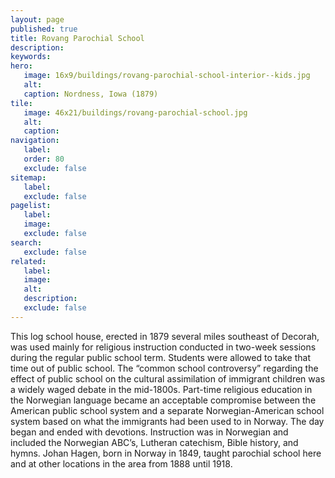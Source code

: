```yaml
---
layout: page
published: true
title: Rovang Parochial School
description:
keywords:
hero:
   image: 16x9/buildings/rovang-parochial-school-interior--kids.jpg
   alt:
   caption: Nordness, Iowa (1879)
tile:
   image: 46x21/buildings/rovang-parochial-school.jpg
   alt:
   caption: 
navigation:
   label:
   order: 80
   exclude: false
sitemap:
   label:
   exclude: false
pagelist:
   label:
   image:
   exclude: false  
search:
   exclude: false
related:
   label:
   image:
   alt:
   description:
   exclude: false
---
```

This log school house, erected in 1879 several miles southeast of Decorah, was used mainly for religious instruction conducted in two-week sessions during the regular public school term. Students were allowed to take that time out of public school. The “common school controversy” regarding the effect of public school on the cultural assimilation of immigrant children was a widely waged debate in the mid-1800s. Part-time religious education in the Norwegian language became an acceptable compromise between the American public school system and a separate Norwegian-American school system based on what the immigrants had been used to in Norway. The day began and ended with devotions. Instruction was in Norwegian and included the Norwegian ABC’s, Lutheran catechism, Bible history, and hymns. Johan Hagen, born in Norway in 1849, taught parochial school here and at other locations in the area from 1888 until 1918.